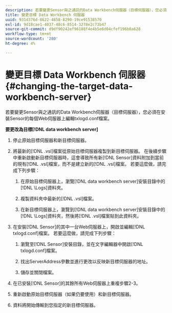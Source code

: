 ```yaml
---
description: 若要變更Sensor與之通訊的Data Workbench伺服器（目標伺服器），您必須在安裝Sensor的每個Web伺服器上編輯txlogd.conf檔案。
title: 變更目標 Data Workbench 伺服器
uuid: 931d376d-8622-4858-8290-19ce91538570
exl-id: 9d18cae1-4037-48c6-8514-3278e2c73b47
source-git-commit: d9df90242ef96188f4e4b5e6d04cfef196b0a628
workflow-type: tm+mt
source-wordcount: '280'
ht-degree: 4%

---
```


# 變更目標 Data Workbench 伺服器{#changing-the-target-data-workbench-server}

若要變更Sensor與之通訊的Data Workbench伺服器（目標伺服器），您必須在安裝Sensor的每個Web伺服器上編輯txlogd.conf檔案。

**要更改為目標[!DNL data workbench server]**

1. 停止原始目標伺服器和新目標伺服器。
1. 將最新的[!DNL .vsl]檔案從原始目標伺服器複製到新目標伺服器。 在後續步驟中重新啟動新目標伺服器時，這會導致所有新[!DNL Sensor]資料附加到當前的現有[!DNL .vsl]檔案，而不是建立新的[!DNL .vsl]檔案。 若要這麼做，請完成下列步驟：

   1. 在原始目標伺服器上，瀏覽[!DNL data workbench server]安裝目錄中的[!DNL \Logs]資料夾。

   1. 複製資料夾中最新的[!DNL .vsl]檔案。
   1. 在新目標伺服器上，瀏覽到[!DNL data workbench server]安裝目錄中的[!DNL \Logs]資料夾，然後將[!DNL .vsl]檔案貼到此資料夾。

1. 在安裝[!DNL Sensor]的其中一台Web伺服器上，開啟並編輯[!DNL txlogd.conf]檔案。 若要這麼做，請完成下列步驟：

   1. 瀏覽至[!DNL Sensor]安裝目錄，並在文字編輯器中開啟[!DNL txlogd.conf]檔案。

   1. 找出ServerAddress參數並進行更改以反映新目標伺服器的地址。
   1. 儲存並關閉檔案。

1. 在已安裝[!DNL Sensor]的其餘所有Web伺服器上重複步驟2-3。
1. 重新啟動原始目標伺服器（如果仍要使用）和新目標伺服器。
1. 資料將開始傳輸到您指定的新目標伺服器。
